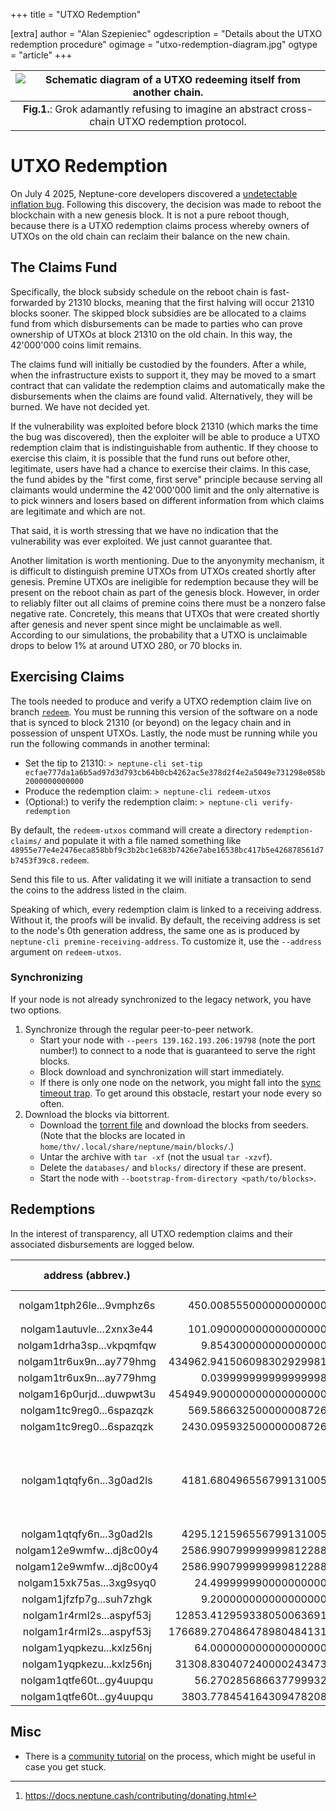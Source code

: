 +++
title = "UTXO Redemption"

[extra]
author = "Alan Szepieniec"
ogdescription = "Details about the UTXO redemption procedure"
ogimage = "utxo-redemption-diagram.jpg"
ogtype = "article"
+++

| ![Schematic diagram of a UTXO redeeming itself from another chain.](utxo-redemption-diagram.jpg) |
| :-----------------: |
| **Fig.1.**: Grok adamantly refusing to imagine an abstract cross-chain UTXO redemption protocol. |

# UTXO Redemption

On July 4 2025, Neptune-core developers discovered a [undetectable inflation bug](../inflation-bug-discovered). Following this discovery, the decision was made to reboot the blockchain with a new genesis block. It is not a pure reboot though, because there is a UTXO redemption claims process whereby owners of UTXOs on the old chain can reclaim their balance on the new chain.

## The Claims Fund

Specifically, the block subsidy schedule on the reboot chain is fast-forwarded by 21310 blocks, meaning that the first halving will occur 21310 blocks sooner. The skipped block subsidies are be allocated to a claims fund from which disbursements can be made to parties who can prove ownership of UTXOs at block 21310 on the old chain. In this way, the 42'000'000 coins limit remains.

The claims fund will initially be custodied by the founders. After a while, when the infrastructure exists to support it, they may be moved to a smart contract that can validate the redemption claims and automatically make the disbursements when the claims are found valid. Alternatively, they will be burned. We have not decided yet.

If the vulnerability was exploited before block 21310 (which marks the time the bug was discovered), then the exploiter will be able to produce a UTXO redemption claim that is indistinguishable from authentic. If they choose to exercise this claim, it is possible that the fund runs out before other, legitimate, users have had a chance to exercise their claims. In this case, the fund abides by the "first come, first serve" principle because serving all claimants would undermine the 42'000'000 limit and the only alternative is to pick winners and losers based on different information from which claims are legitimate and which are not.

That said, it is worth stressing that we have no indication that the vulnerability was ever exploited. We just cannot guarantee that.

Another limitation is worth mentioning. Due to the anyonymity mechanism, it is difficult to distinguish premine UTXOs from UTXOs created shortly after genesis. Premine UTXOs are ineligible for redemption because they will be present on the reboot chain as part of the genesis block. However, in order to reliably filter out all claims of premine coins there must be a nonzero false negative rate. Concretely, this means that UTXOs that were created shortly after genesis and never spent since might be unclaimable as well. According to our simulations, the probability that a UTXO is unclaimable drops to below 1% at around UTXO 280, or 70 blocks in.

## Exercising Claims

The tools needed to produce and verify a UTXO redemption claim live on branch [`redeem`](https://github.com/Neptune-Crypto/neptune-core/tree/redeem). You must be running this version of the software on a node that is synced to block 21310 (or beyond) on the legacy chain and in possession of unspent UTXOs. Lastly, the node must be running while you run the following commands in another terminal:

 - Set the tip to 21310: `> neptune-cli set-tip ecfae777da1a6b5ad97d3d793cb64b0cb4262ac5e378d2f4e2a5049e731298e058b2000000000000`
 - Produce the redemption claim: `> neptune-cli redeem-utxos`
 - (Optional:) to verify the redemption claim: `> neptune-cli verify-redemption`

By default, the `redeem-utxos` command will create a directory `redemption-claims/` and populate it with a file named something like `48955e77e4e2476eca858bbf9c3b2bc1e683b7426e7abe16538bc417b5e426878561d7b7453f39c8.redeem`. 

Send this file to us. After validating it we will initiate a transaction to send the coins to the address listed in the claim.

Speaking of which, every redemption claim is linked to a receiving address. Without it, the proofs will be invalid. By default, the receiving address is set to the node's 0th generation address, the same one as is produced by `neptune-cli premine-receiving-address`. To customize it, use the `--address` argument on `redeem-utxos`.

### Synchronizing

If your node is not already synchronized to the legacy network, you have two options.

 1. Synchronize through the regular peer-to-peer network.
     - Start your node with `--peers 139.162.193.206:19798` (note the port number!) to connect to a node that is guaranteed to serve the right blocks.
     - Block download and synchronization will start immediately.
     - If there is only one node on the network, you might fall into the [sync timeout trap](https://github.com/Neptune-Crypto/neptune-core/issues/634). To get around this obstacle, restart your node every so often.
 2. Download the blocks via bittorrent.
     - Download the [torrent file](neptune-cash-legacy-blocks20250728.torrent) and download the blocks from seeders. (Note that the blocks are located in `home/thv/.local/share/neptune/main/blocks/`.)
     - Untar the archive with `tar -xf` (not the usual `tar -xzvf`).
     - Delete the `databases/` and `blocks/` directory if these are present.
     - Start the node with `--bootstrap-from-directory <path/to/blocks>`.

## Redemptions

In the interest of transparency, all UTXO redemption claims and their associated disbursements are logged below.

|     address (abbrev.)     | amount (NPT)                              | disbursed   |  comment (optional)  | redeem file |
|:-------------------------:|------------------------------------------:|:-----------:|:---------------------|:------------|
| nolgam1tph26le...9vmphz6s |    450.0085550000000000000000000000000000 | genesis     | donation address[^1] | [download](48955e77e4e2476eca858bbf9c3b2bc1e683b7426e7abe16538bc417b5e426878561d7b7453f39c8.redeem) |
| nolgam1autuvle...2xnx3e44 |    101.0900000000000000000000000000000000 | genesis     |                      | [download](a997922a5d826258816b38c7414bc00699f7bc3bf715734f942af0c337cd5eb.redeem) |
| nolgam1drha3sp...vkpqmfqw |      9.8543000000000000000000000000000000 | genesis     |                      | [download](1f46a565fdde633075f0ddfe644a1eb54f18fe7386522093d6f793e4b305fda.redeem) |
| nolgam1tr6ux9n...ay779hmg | 434962.9415060983029299817536415794922500 | genesis     | SafeTrade            | [download](2025-08-05-a.zip) |
| nolgam1tr6ux9n...ay779hmg |      0.0399999999999999983324789473280000 | genesis     | SafeTrade            | [download](2025-08-05-a.zip) |
| nolgam16p0urjd...duwpwt3u | 454949.9000000000000000000000000000000000 | genesis     | SafeTrade            | [download](2025-08-05-b.zip) |
| nolgam1tc9reg0...6spazqzk |    569.5866325000000087264452033904642500 | genesis     | Phoebe               | [download](2025-08-05-c.zip) |
| nolgam1tc9reg0...6spazqzk |   2430.0959325000000087264452033904640000 | genesis     |                      | [download](2025-08-05-c.zip) |
| nolgam1qtqfy6n...3g0ad2ls |   4181.6804965567991310052849205903360000 | genesis     | yeah sure, it was a goal of mine :) just made it | [download](2025-08-05-d.zip) |
| nolgam1qtqfy6n...3g0ad2ls |   4295.1215965567991310052849205903360000 | genesis     |                      | [download](2025-08-05-d.zip) |
| nolgam12e9wmfw...dj8c00y4 |   2586.9907999999998122883048097710080000 | genesis     |                      | [download](2025-08-05-d.zip) |
| nolgam12e9wmfw...dj8c00y4 |   2586.9907999999998122883048097710080000 | genesis     |                      | [download](2025-08-05-d.zip) |
| nolgam15xk75as...3xg9syq0 |     24.4999999900000000000000000000000000 | genesis     |                      | [download](2025-08-05-d.zip) |
| nolgam1jfzfp7g...suh7zhgk |      9.2000000000000000000000000000000000 | genesis     |                      | [download](4ebaf3bf1bd4a713747bd7c9decf7d1d79cf9a9c73ac921df74a0ac7ffbe7a7f4108a5fcb9236e3b.redeem) |
| nolgam1r4rml2s...aspyf53j |  12853.4129593380500636918555308195840000 | future      | Minerlab             | [download](2025-05-06-a.tar.gz) |
| nolgam1r4rml2s...aspyf53j | 176689.2704864789804841314795388928000000 | future      | Minerlab             | [download](2025-05-06-a.tar.gz) |
| nolgam1yqpkezu...kxlz56nj |     64.0000000000000000000000000000000000 | future      |                      | [download](2025-08-07-a.tar.tar) |
| nolgam1yqpkezu...kxlz56nj |  31308.8304072400002434731044968529920000 | future      |                      | [download](2025-08-07-a.tar.tar) |
| nolgam1qtfe60t...gy4uupqu |     56.2702856866377999323154529320960000 | future      | MinerLab             | [download](bb7a5b7b645301e424531ba47d5026c565678401844d577354de4b36747ab8d24df0aa413f328210.redeem) |
| nolgam1qtfe60t...gy4uupqu |   3803.7784541643094782088061377249280000 | future      | MinerLab             | [download](bb7a5b7b645301e424531ba47d5026c565678401844d577354de4b36747ab8d24df0aa413f328210.redeem) |


## Misc

 - There is a [community tutorial](../../learn/utxo-redemption-tutorial/) on the process, which might be useful in case you get stuck.

[^1]: https://docs.neptune.cash/contributing/donating.html